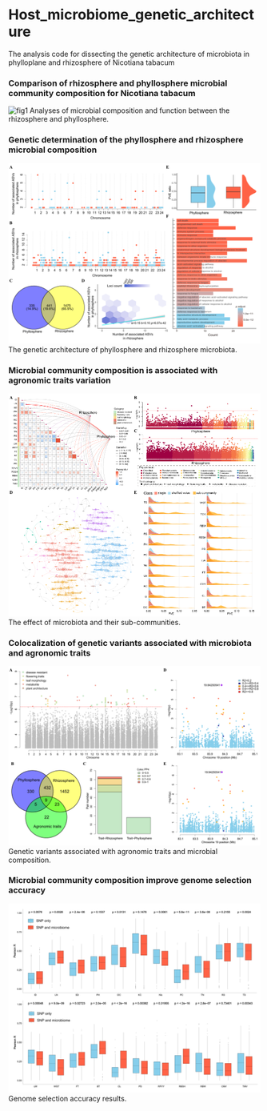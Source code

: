 # Host_microbiome_genetic_architecture
 The analysis code for dissecting the genetic architecture of microbiota in phylloplane and rhizosphere of Nicotiana tabacum


### Comparison of rhizosphere and phyllosphere microbial community composition for Nicotiana tabacum

![fig1](https://github.com/user-attachments/assets/d9424f85-a7de-4664-886f-cf23dbb67e0f)
Analyses of microbial composition and function between the rhizosphere and phyllosphere.


### Genetic determination of the phyllosphere and rhizosphere microbial composition 

![Alt text](Figure2.png)
The genetic architecture of phyllosphere and rhizosphere microbiota.
### Microbial community composition is associated with agronomic traits variation

![Alt text](Figure3.png)
The effect of microbiota and their sub-communities.

### Colocalization of genetic variants associated with microbiota and agronomic traits

![Alt text](Figure4.png)
Genetic variants associated with agronomic traits and microbial composition.

### Microbial community composition improve genome selection accuracy

![Alt text](Figure5.png)
 Genome selection accuracy results.
